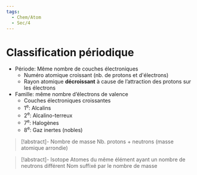 ```yaml
---
tags:
  - Chem/Atom
  - Sec/4
---
```


# Classification périodique

- Période: Même nombre de couches électroniques
	- Numéro atomique croissant (nb. de protons et d'électrons)
	- Rayon atomique **décroissant** à cause de l’attraction des protons sur les électrons
- Famille: même nombre d’électrons de valence
	- Couches électroniques croissantes
	- 1<sup>e</sup>: Alcalins
	- 2<sup>e</sup>: Alcalino-terreux
	- 7<sup>e</sup>: Halogènes
	- 8<sup>e</sup>: Gaz inertes (nobles)

> [!abstract]- Nombre de masse
> Nb. protons + neutrons (masse atomique arrondie)

> [!abstract]- Isotope
> Atomes du même élément ayant un nombre de neutrons différent
> Nom suffixé par le nombre de masse